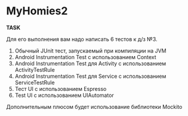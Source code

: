 # MyHomies2
<b>TASK</b>
<p>
Для его выполнения вам надо написать 6 тестов к д/з №3. 
<ol>
<li>Обычный JUnit тест, запускаемый при компиляции на JVM</li>
<li>Android Instrumentation Test с использованием Context</li>
<li>Android Instrumentation Test для Activity с использованием ActivityTestRule</li>
<li>Android Instrumentation Test для Service с использованием ServiceTestRule</li>
<li>Тест UI с использованием Espresso</li>
<li>Test UI с использованием UIAutomator</li>
</ol>

Дополнительным плюсом будет использование библиотеки Mockito
